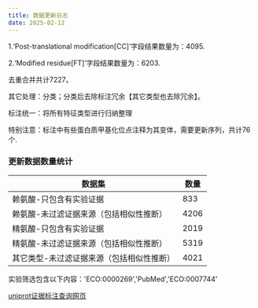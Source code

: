 ```yaml
---
title: 数据更新日志
date: 2025-02-12
---
```

<p>1.‘Post-translational modification[CC]’字段结果数量为：4095.</p>
<p>2.‘Modified residue[FT]’字段结果数量为：6203.</p>
<p>去重合并共计7227。</p>
<p>其它处理：分类；分类后去除标注冗余【其它类型也去除冗余】。</p>
<p>标注统一：将所有特征类型进行归纳整理</p>
<p>特别注意：标注中有些蛋白质甲基化位点注释为其变体，需要更新序列，共计76个.</p>
<h3>更新数据数量统计</h3>
<table>
  <thead>
        <tr>
            <th>数据集</th>
            <th>数量</th>
        </tr>
    </thead>
    <tbody>
        <tr>
            <td>赖氨酸-只包含有实验证据</td>
            <td>833</td>
        </tr>
        <tr>
            <td>赖氨酸-未过滤证据来源（包括相似性推断）</td>
            <td>4206</td>
        </tr>
        <tr>
            <td>精氨酸-只包含有实验证据</td>
            <td>2019</td>
        </tr>
        <tr>
            <td>精氨酸-未过滤证据来源（包括相似性推断）</td>
            <td>5319</td>
        </tr>
        <tr>
            <td>其它类型-未过滤证据来源（包括相似性推断）</td>
            <td>4021</td>
        </tr>
    </tbody>
</table>
<p>实验筛选包含以下内容：'ECO:0000269','PubMed','ECO:0007744'</p>
<a href='https://www.ebi.ac.uk/QuickGO/' target="_blank">uniprot证据标注查询网页</a>

